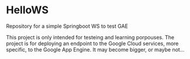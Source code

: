 # HelloWS
Repository for a simple Springboot WS to test GAE

This project is only intended for testeing and learning porpouses.
The project is for deploying an endpoint to the Google Cloud services,  more specific, to the Google App Engine.
It may become bigger, or maybe not...
